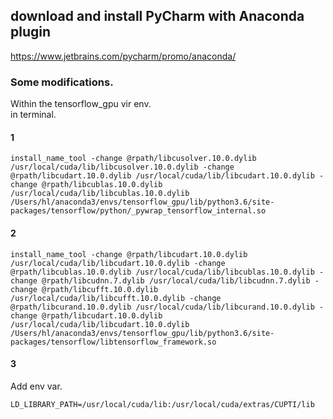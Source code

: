 ## download and install PyCharm with Anaconda plugin
https://www.jetbrains.com/pycharm/promo/anaconda/

### Some modifications.
Within the tensorflow_gpu vir env. \
in terminal.
#### 1
```
install_name_tool -change @rpath/libcusolver.10.0.dylib /usr/local/cuda/lib/libcusolver.10.0.dylib -change @rpath/libcudart.10.0.dylib /usr/local/cuda/lib/libcudart.10.0.dylib -change @rpath/libcublas.10.0.dylib /usr/local/cuda/lib/libcublas.10.0.dylib /Users/hl/anaconda3/envs/tensorflow_gpu/lib/python3.6/site-packages/tensorflow/python/_pywrap_tensorflow_internal.so
```
#### 2
```
install_name_tool -change @rpath/libcudart.10.0.dylib /usr/local/cuda/lib/libcudart.10.0.dylib -change @rpath/libcublas.10.0.dylib /usr/local/cuda/lib/libcublas.10.0.dylib -change @rpath/libcudnn.7.dylib /usr/local/cuda/lib/libcudnn.7.dylib -change @rpath/libcufft.10.0.dylib /usr/local/cuda/lib/libcufft.10.0.dylib -change @rpath/libcurand.10.0.dylib /usr/local/cuda/lib/libcurand.10.0.dylib -change @rpath/libcudart.10.0.dylib /usr/local/cuda/lib/libcudart.10.0.dylib /Users/hl/anaconda3/envs/tensorflow_gpu/lib/python3.6/site-packages/tensorflow/libtensorflow_framework.so
```
#### 3
Add env var.
```
LD_LIBRARY_PATH=/usr/local/cuda/lib:/usr/local/cuda/extras/CUPTI/lib
```
